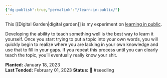 ```yaml
---
{"dg-publish":true,"permalink":"/learn-in-public/"}
---
```



This [[Digital Garden\|digital garden]] is my experiment on [learning in public](https://www.swyx.io/learn-in-public/). 

Developing the ability to teach something well is the best way to learn it yourself. Once you start trying to put a topic into your own words, you will quickly begin to realize where you are lacking in your own knowledge and use that to fill in your gaps. If you repeat this process until you can clearly teach the topic, you’ll eventually really know your shit.

**Planted:** January 18, 2023  
**Last Tended:** February 01, 2023
**Status:** 🌱 #seedling 